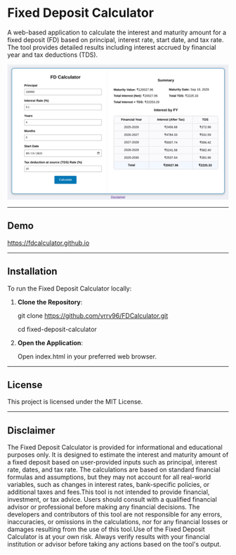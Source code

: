 # Fixed Deposit Calculator

A web-based application to calculate the interest and maturity amount for a fixed deposit (FD) based on principal, interest rate, start date, and tax rate. The tool provides detailed results including interest accrued by financial year and tax deductions (TDS).

![Screenshot](images/screenshot.png)

---

## Demo

https://fdcalculator.github.io

---

## Installation

To run the Fixed Deposit Calculator locally:

1. **Clone the Repository**:
  
   git clone https://github.com/vrrv96/FDCalculator.git

   cd fixed-deposit-calculator
   
3. **Open the Application**:

    Open index.html  in your preferred web browser.

---

## License

This project is licensed under the MIT License.

---

## Disclaimer

The Fixed Deposit Calculator is provided for informational and educational purposes only. It is designed to estimate the interest and maturity amount of a fixed deposit based on user-provided inputs such as principal, interest rate, dates, and tax rate. The calculations are based on standard financial formulas and assumptions, but they may not account for all real-world variables, such as changes in interest rates, bank-specific policies, or additional taxes and fees.This tool is not intended to provide financial, investment, or tax advice. Users should consult with a qualified financial advisor or professional before making any financial decisions. The developers and contributors of this tool are not responsible for any errors, inaccuracies, or omissions in the calculations, nor for any financial losses or damages resulting from the use of this tool.Use of the Fixed Deposit Calculator is at your own risk. Always verify results with your financial institution or advisor before taking any actions based on the tool's output.



